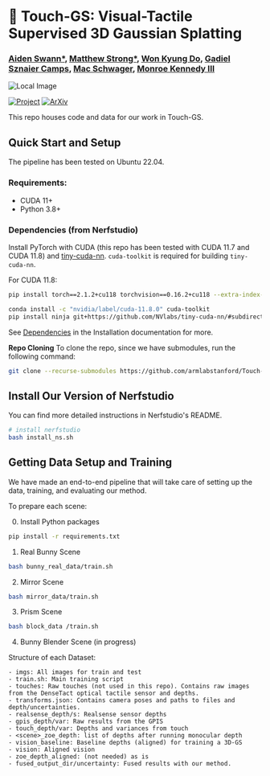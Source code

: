 # 🐇 Touch-GS: Visual-Tactile Supervised 3D Gaussian Splatting

### [Aiden Swann*](https://aidenswann.com/), [Matthew Strong*](https://peasant98.github.io/), [Won Kyung Do](https://arm.stanford.edu/people/wonkyung-do), [Gadiel Sznaier Camps](https://msl.stanford.edu/people/gadielsznaiercamps/), [Mac Schwager](https://web.stanford.edu/~schwager/), [Monroe Kennedy III](https://monroekennedy3.com/)

<!-- insert image here -->
![Local Image](https://touch-gs.github.io/static/images/method.png)



[![Project](https://img.shields.io/badge/Project_Page-Touch_GS-green)](hhttps://touch-gs.github.io/)
[![ArXiv](https://img.shields.io/badge/Arxiv-Touch_GS-red)](https://arxiv.org/abs/2403.09875) 


This repo houses code and data for our work in Touch-GS.


## Quick Start and Setup


The pipeline has been tested on Ubuntu 22.04.


### Requirements:

- CUDA 11+
- Python 3.8+

### Dependencies (from Nerfstudio)

Install PyTorch with CUDA (this repo has been tested with CUDA 11.7 and CUDA 11.8) and [tiny-cuda-nn](https://github.com/NVlabs/tiny-cuda-nn).
`cuda-toolkit` is required for building `tiny-cuda-nn`.

For CUDA 11.8:

```bash
pip install torch==2.1.2+cu118 torchvision==0.16.2+cu118 --extra-index-url https://download.pytorch.org/whl/cu118

conda install -c "nvidia/label/cuda-11.8.0" cuda-toolkit
pip install ninja git+https://github.com/NVlabs/tiny-cuda-nn/#subdirectory=bindings/torch
```

See [Dependencies](https://github.com/nerfstudio-project/nerfstudio/blob/main/docs/quickstart/installation.md#dependencies)
in the Installation documentation for more.

**Repo Cloning**
To clone the repo, since we have submodules, run the following command:

```bash
git clone --recurse-submodules https://github.com/armlabstanford/Touch-GS
```

## Install Our Version of Nerfstudio

You can find more detailed instructions in Nerfstudio's README.


```bash
# install nerfstudio
bash install_ns.sh
```

## Getting Data Setup and Training

We have made an end-to-end pipeline that will take care of setting up the data, training, and evaluating our method.

To prepare each scene:

0. Install Python packages

```sh
pip install -r requirements.txt
```


1. Real Bunny Scene

```sh
bash bunny_real_data/train.sh
```

2. Mirror Scene

```sh
bash mirror_data/train.sh
```

3. Prism Scene

```sh
bash block_data /train.sh
```

4. Bunny Blender Scene (in progress)


Structure of each Dataset:


```
- imgs: All images for train and test
- train.sh: Main training script 
- touches: Raw touches (not used in this repo). Contains raw images from the DenseTact optical tactile sensor and depths.
- transforms.json: Contains camera poses and paths to files and depth/uncertainties.
- realsense_depth/s: Realsense sensor depths
- gpis_depth/var: Raw results from the GPIS 
- touch_depth/var: Depths and variances from touch
- <scene>_zoe_depth: list of depths after running monocular depth
- vision_baseline: Baseline depths (aligned) for training a 3D-GS
- vision: Aligned vision
- zoe_depth_aligned: (not needed) as is
- fused_output_dir/uncertainty: Fused results with our method.
```

